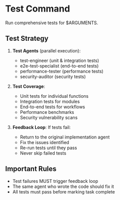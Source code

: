 # Test Command

Run comprehensive tests for $ARGUMENTS.

## Test Strategy

1. **Test Agents** (parallel execution):
   - test-engineer (unit & integration tests)
   - e2e-test-specialist (end-to-end tests)
   - performance-tester (performance tests)
   - security-auditor (security tests)

2. **Test Coverage**:
   - Unit tests for individual functions
   - Integration tests for modules
   - End-to-end tests for workflows
   - Performance benchmarks
   - Security vulnerability scans

3. **Feedback Loop**:
   If tests fail:
   - Return to the original implementation agent
   - Fix the issues identified
   - Re-run tests until they pass
   - Never skip failed tests

## Important Rules
- Test failures MUST trigger feedback loop
- The same agent who wrote the code should fix it
- All tests must pass before marking task complete